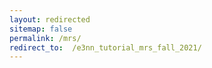 ```yaml
---
layout: redirected
sitemap: false
permalink: /mrs/
redirect_to:  /e3nn_tutorial_mrs_fall_2021/
---
```

